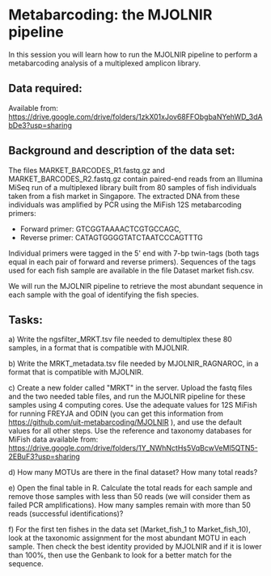 # Metabarcoding: the MJOLNIR pipeline

In this session you will learn how to run the MJOLNIR pipeline to perform a metabarcoding analysis of a multiplexed amplicon library.

## Data required:

Available from: https://drive.google.com/drive/folders/1zkX01xJov68FFObgbaNYehWD_3dAbDe3?usp=sharing 

## Background and description of the data set:

The files MARKET_BARCODES_R1.fastq.gz and MARKET_BARCODES_R2.fastq.gz contain paired-end reads from an Illumina MiSeq run of a multiplexed library built from 80 samples of fish individuals taken from a fish market in Singapore. The extracted DNA from these individuals was amplified by PCR using the MiFish 12S metabarcoding primers: 
- Forward primer: GTCGGTAAAACTCGTGCCAGC,
- Reverse primer: CATAGTGGGGTATCTAATCCCAGTTTG

Individual  primers  were  tagged  in the 5' end with 7-bp twin-tags (both tags equal in each pair of forward and reverse primers). Sequences of the tags used for each fish sample are available in the file Dataset market fish.csv. 

We will run the MJOLNIR pipeline to retrieve the most abundant sequence in each sample with the goal of identifying the fish species.


## Tasks:

a) Write the ngsfilter_MRKT.tsv file needed to demultiplex these 80 samples, in a format that is compatible with MJOLNIR. 

b) Write the MRKT_metadata.tsv file needed by MJOLNIR_RAGNAROC, in a format that is compatible with MJOLNIR.

c) Create a new folder called "MRKT" in the server. Upload the fastq files and the two needed table files, and run the MJOLNIR pipeline for these samples using 4 computing cores. Use the adequate values for 12S MiFish for running FREYJA and ODIN (you can get this information from https://github.com/uit-metabarcoding/MJOLNIR ), and use the default values for all other steps. Use the reference and taxonomy databases for MiFish data available from: https://drive.google.com/drive/folders/1Y_NWhNctHs5VqBcwVeMl5QTN5-2EBuF3?usp=sharing  

d) How many MOTUs are there in the final dataset? How many total reads? 

e) Open the final table in R. Calculate the total reads for each sample and remove those samples with less than 50 reads (we will consider them as failed PCR amplifications). How many samples remain with more than 50 reads (successful identifications)? 

f) For the first ten fishes in the data set (Market_fish_1 to Market_fish_10), look at the taxonomic assignment for the most abundant MOTU in each sample.   Then check the best identity provided by MJOLNIR and if it is lower than 100%, then use the Genbank to look for a better match for the sequence.
